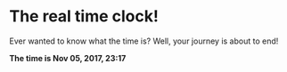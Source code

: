 # The real time clock!

Ever wanted to know what the time is? Well, your journey is about to end!

**The time is Nov 05, 2017, 23:17**